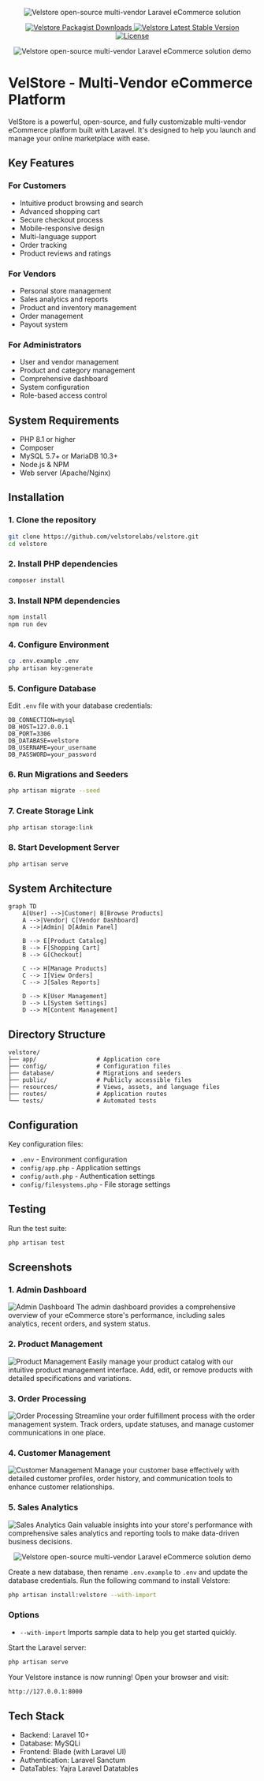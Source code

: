 <p align="center">
  <img src="https://i.ibb.co/1tRYZP5R/Velstore-logo-v1.png" alt="Velstore open-source multi-vendor Laravel eCommerce solution">
</p>

<p align="center">
  <a href="https://packagist.org/packages/velstorelabs/velstore">
    <img src="https://poser.pugx.org/velstorelabs/velstore/d/total" alt="Velstore Packagist Downloads">
  </a>
  <a href="https://github.com/velstorelabs/velstore/releases">
    <img src="https://poser.pugx.org/velstorelabs/velstore/v/stable" alt="Velstore Latest Stable Version">
  </a>
  <a href="https://github.com/velstorelabs/velstore/blob/master/LICENSE">
    <img src="https://poser.pugx.org/velstorelabs/velstore/license" alt="License">
  </a>
</p>

<p align="center">
  <img src="https://i.ibb.co/9mL3YZQV/velstore-demo1-resized.png" alt="Velstore open-source multi-vendor Laravel eCommerce solution demo">
</p>

# VelStore - Multi-Vendor eCommerce Platform

VelStore is a powerful, open-source, and fully customizable multi-vendor eCommerce platform built with Laravel. It's designed to help you launch and manage your online marketplace with ease.

## Key Features

### For Customers
- Intuitive product browsing and search
- Advanced shopping cart
- Secure checkout process
- Mobile-responsive design
- Multi-language support
- Order tracking
- Product reviews and ratings

### For Vendors
- Personal store management
- Sales analytics and reports
- Product and inventory management
- Order management
- Payout system

### For Administrators
- User and vendor management
- Product and category management
- Comprehensive dashboard
- System configuration
- Role-based access control

## System Requirements

- PHP 8.1 or higher
- Composer
- MySQL 5.7+ or MariaDB 10.3+
- Node.js & NPM
- Web server (Apache/Nginx)

## Installation

### 1. Clone the repository
```bash
git clone https://github.com/velstorelabs/velstore.git
cd velstore
```

### 2. Install PHP dependencies
```bash
composer install
```

### 3. Install NPM dependencies
```bash
npm install
npm run dev
```

### 4. Configure Environment
```bash
cp .env.example .env
php artisan key:generate
```

### 5. Configure Database
Edit `.env` file with your database credentials:
```
DB_CONNECTION=mysql
DB_HOST=127.0.0.1
DB_PORT=3306
DB_DATABASE=velstore
DB_USERNAME=your_username
DB_PASSWORD=your_password
```

### 6. Run Migrations and Seeders
```bash
php artisan migrate --seed
```

### 7. Create Storage Link
```bash
php artisan storage:link
```

### 8. Start Development Server
```bash
php artisan serve
```

## System Architecture

```mermaid
graph TD
    A[User] -->|Customer| B[Browse Products]
    A -->|Vendor| C[Vendor Dashboard]
    A -->|Admin| D[Admin Panel]
    
    B --> E[Product Catalog]
    B --> F[Shopping Cart]
    B --> G[Checkout]
    
    C --> H[Manage Products]
    C --> I[View Orders]
    C --> J[Sales Reports]
    
    D --> K[User Management]
    D --> L[System Settings]
    D --> M[Content Management]
```

## Directory Structure

```
velstore/
├── app/                 # Application core
├── config/              # Configuration files
├── database/            # Migrations and seeders
├── public/              # Publicly accessible files
├── resources/           # Views, assets, and language files
├── routes/              # Application routes
└── tests/               # Automated tests
```

## Configuration

Key configuration files:
- `.env` - Environment configuration
- `config/app.php` - Application settings
- `config/auth.php` - Authentication settings
- `config/filesystems.php` - File storage settings

## Testing

Run the test suite:
```bash
php artisan test
```

## Screenshots

### 1. Admin Dashboard
![Admin Dashboard](https://prod-files-secure.s3.us-west-2.amazonaws.com/8f9c0b2e-8b3c-4b3d-8b0a-6d2f0c9f8f8e/0e9c9b9a-8b3c-4b3d-8b0a-6d2f0c9f8f8e/1.png)
The admin dashboard provides a comprehensive overview of your eCommerce store's performance, including sales analytics, recent orders, and system status.

### 2. Product Management
![Product Management](https://prod-files-secure.s3.us-west-2.amazonaws.com/8f9c0b2e-8b3c-4b3d-8b0a-6d2f0c9f8f8e/1f8e8d9c-8b3c-4b3d-8b0a-6d2f0c9f8f8e/2.png)
Easily manage your product catalog with our intuitive product management interface. Add, edit, or remove products with detailed specifications and variations.

### 3. Order Processing
![Order Processing](https://prod-files-secure.s3.us-west-2.amazonaws.com/8f9c0b2e-8b3c-4b3d-8b0a-6d2f0c9f8f8e/2e8d9c8b-8b3c-4b3d-8b0a-6d2f0c9f8f8e/3.png)
Streamline your order fulfillment process with the order management system. Track orders, update statuses, and manage customer communications in one place.

### 4. Customer Management
![Customer Management](https://prod-files-secure.s3.us-west-2.amazonaws.com/8f9c0b2e-8b3c-4b3d-8b0a-6d2f0c9f8f8e/3d8c9b8a-8b3c-4b3d-8b0a-6d2f0c9f8f8e/4.png)
Manage your customer base effectively with detailed customer profiles, order history, and communication tools to enhance customer relationships.

### 5. Sales Analytics
![Sales Analytics](https://prod-files-secure.s3.us-west-2.amazonaws.com/8f9c0b2e-8b3c-4b3d-8b0a-6d2f0c9f8f8e/4c8b9a89-8b3c-4b3d-8b0a-6d2f0c9f8f8e/5.png)
Gain valuable insights into your store's performance with comprehensive sales analytics and reporting tools to make data-driven business decisions.

<p align="center">
  <img src="https://i.ibb.co/7Jy8q2CS/trending-product-1.png" alt="Velstore open-source multi-vendor Laravel eCommerce solution demo">
</p>

Create a new database, then rename `.env.example` to `.env` and update the database credentials. Run the following command to install Velstore:
```sh
php artisan install:velstore --with-import
```

### **Options**
- `--with-import` Imports sample data to help you get started quickly.

Start the Laravel server:
```sh
php artisan serve
```

Your Velstore instance is now running! Open your browser and visit:
```sh
http://127.0.0.1:8000
```

## Tech Stack
- Backend: Laravel 10+
- Database: MySQLi
- Frontend: Blade (with Laravel UI)
- Authentication: Laravel Sanctum
- DataTables: Yajra Laravel Datatables